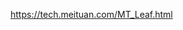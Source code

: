 <!--
author: checkking
date: 2018-07-29
title: 分布式ID生成器
tags: id生成器
category: 系统设计
status: publish
summary: ID生成器系统设计方案
-->

https://tech.meituan.com/MT_Leaf.html
